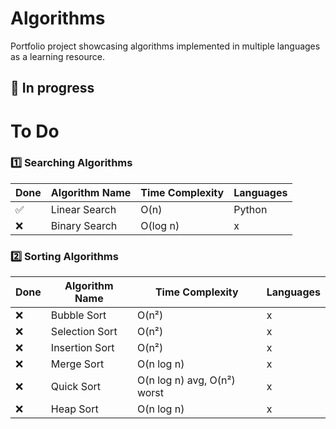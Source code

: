 # Algorithms
Portfolio project showcasing algorithms implemented in multiple languages as a learning resource.

## 🚧 **In progress**

# To Do

### 1️⃣ Searching Algorithms

| Done | Algorithm Name | Time Complexity | Languages |
|-------------|----------------|-----------------|-----------|
| ✅          | Linear Search  | O(n)            | Python    |
| ❌          | Binary Search  | O(log n)        | x         |

### 2️⃣ Sorting Algorithms

| Done | Algorithm Name  | Time Complexity | Languages |
|-------------|-----------------|-----------------|-----------|
| ❌          | Bubble Sort     | O(n²)           | x         |
| ❌          | Selection Sort  | O(n²)           | x         |
| ❌          | Insertion Sort  | O(n²)           | x         |
| ❌          | Merge Sort      | O(n log n)      | x         |
| ❌          | Quick Sort      | O(n log n) avg, O(n²) worst | x |
| ❌          | Heap Sort       | O(n log n)      | x         |


